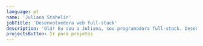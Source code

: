 ```yaml
---
language: pt
name: 'Juliana Stahelin'
jobTitle: 'Desenvolvedora web full-stack'
description: 'Olá! Eu sou a Juliana, sou programadora full-stack. Desenvolvo meus projetos buscando escrever código limpo, organizado e escalável. Tenho paixão por aprender e busco constantemente aprofundar meus conhecimentos e dominar as ferramentas. Venha conhecer meus projetos mais recentes!'
projectsButton: Ir para projetos
---
```

